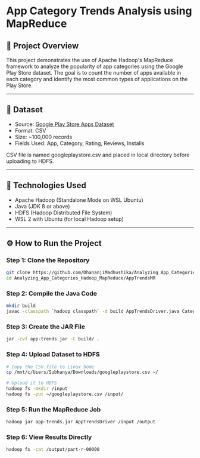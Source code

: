 # App Category Trends Analysis using MapReduce

## 📌 Project Overview

This project demonstrates the use of Apache Hadoop's MapReduce framework to analyze the popularity of app categories using the Google Play Store dataset. The goal is to count the number of apps available in each category and identify the most common types of applications on the Play Store.

---

## 📂 Dataset

- Source: [Google Play Store Apps Dataset](https://www.kaggle.com/datasets/lava18/google-play-store-apps)
- Format: CSV
- Size: ~100,000 records
- Fields Used: App, Category, Rating, Reviews, Installs

CSV file is named googleplaystore.csv and placed in local directory before uploading to HDFS.

---

## 🧰 Technologies Used

- Apache Hadoop (Standalone Mode on WSL Ubuntu)
- Java (JDK 8 or above)
- HDFS (Hadoop Distributed File System)
- WSL 2 with Ubuntu (for local Hadoop setup)

---

## ⚙️ How to Run the Project

### Step 1: Clone the Repository

```bash
git clone https://github.com/DhananjiMadhushika/Analyzing_App_Categories_Hadoop_MapReduce
cd Analyzing_App_Categories_Hadoop_MapReduce/AppTrendsMR


```
### Step 2: Compile the Java Code

```bash
mkdir build
javac -classpath `hadoop classpath` -d build AppTrendsDriver.java CategoryCountMapper.java CategoryCountReducer.java

```

### Step 3: Create the JAR File

```bash
jar -cvf app-trends.jar -C build/ .

```
### Step 4: Upload Dataset to HDFS

```bash
# Copy the CSV file to Linux home
cp /mnt/c/Users/Subhanya/Downloads/googleplaystore.csv ~/

# Upload it to HDFS
hadoop fs -mkdir /input
hadoop fs -put ~/googleplaystore.csv /input/

```

### Step 5: Run the MapReduce Job

```bash
hadoop jar app-trends.jar AppTrendsDriver /input /output

```

### Step 6: View Results Directly

```bash
hadoop fs -cat /output/part-r-00000

```

